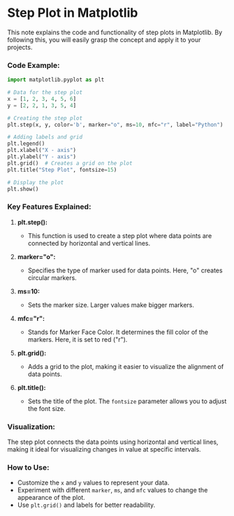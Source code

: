 # Step Plot in Matplotlib

This note explains the code and functionality of step plots in Matplotlib. By following this, you will easily grasp the concept and apply it to your projects.

### Code Example:
```python
import matplotlib.pyplot as plt

# Data for the step plot
x = [1, 2, 3, 4, 5, 6]
y = [2, 2, 1, 3, 5, 4]

# Creating the step plot
plt.step(x, y, color='b', marker="o", ms=10, mfc="r", label="Python")

# Adding labels and grid
plt.legend()
plt.xlabel("X - axis")
plt.ylabel("Y - axis")
plt.grid()  # Creates a grid on the plot
plt.title("Step Plot", fontsize=15)

# Display the plot
plt.show()
```

### Key Features Explained:

1. **plt.step():**
   - This function is used to create a step plot where data points are connected by horizontal and vertical lines.

2. **marker="o":**
   - Specifies the type of marker used for data points. Here, "o" creates circular markers.

3. **ms=10:**
   - Sets the marker size. Larger values make bigger markers.

4. **mfc="r":**
   - Stands for Marker Face Color. It determines the fill color of the markers. Here, it is set to red ("r").

5. **plt.grid():**
   - Adds a grid to the plot, making it easier to visualize the alignment of data points.

6. **plt.title():**
   - Sets the title of the plot. The `fontsize` parameter allows you to adjust the font size.

### Visualization:
The step plot connects the data points using horizontal and vertical lines, making it ideal for visualizing changes in value at specific intervals.

### How to Use:
- Customize the `x` and `y` values to represent your data.
- Experiment with different `marker`, `ms`, and `mfc` values to change the appearance of the plot.
- Use `plt.grid()` and labels for better readability.


